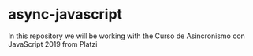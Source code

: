 # async-javascript
In this repository we will be working with the Curso de Asincronismo con JavaScript 2019 from Platzi
